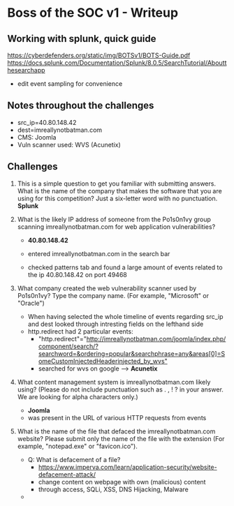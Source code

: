 # Boss of the SOC v1 - Writeup

## Working with splunk, quick guide

<https://cyberdefenders.org/static/img/BOTSv1/BOTS-Guide.pdf>
<https://docs.splunk.com/Documentation/Splunk/8.0.5/SearchTutorial/Aboutthesearchapp>

- edit event sampling for convenience

## Notes throughout the challenges

- src_ip=40.80.148.42 
- dest=imreallynotbatman.com
- CMS: Joomla
- Vuln scanner used: WVS (Acunetix)

## Challenges

1. This is a simple question to get you familiar with submitting answers. What is the name of the company that makes the software that you are using for this competition? Just a six-letter word with no punctuation. **Splunk**

2. What is the likely IP address of someone from the Po1s0n1vy group scanning imreallynotbatman.com for web application vulnerabilities?

   - **40.80.148.42**

   - entered imreallynotbatman.com in the search bar
   - checked patterns tab and found a large amount of events related to the ip 40.80.148.42 on port 49468

3. What company created the web vulnerability scanner used by Po1s0n1vy? Type the company name. (For example, "Microsoft" or "Oracle")

    - When having selected the whole timeline of events regarding src_ip and dest looked through intresting fields on the lefthand side
    - http.redirect had 2 particular events:
      - "http.redirect"="<http://imreallynotbatman.com/joomla/index.php/component/search/?searchword=&ordering=popular&searchphrase=any&areas[0]=SomeCustomInjectedHeaderinjected_by_wvs">
      - searched for wvs on google --> **Acunetix**

4. What content management system is imreallynotbatman.com likely using? (Please do not include punctuation such as . , ! ? in your answer. We are looking for alpha characters only.)
   - **Joomla**
   - was present in the URL of various HTTP requests from events

5. What is the name of the file that defaced the imreallynotbatman.com website? Please submit only the name of the file with the extension (For example, "notepad.exe" or "favicon.ico").

    - Q: What is defacement of a file?
      - <https://www.imperva.com/learn/application-security/website-defacement-attack/>
      - change content on webpage with own (malicious) content
      - through access, SQLi, XSS, DNS Hijacking, Malware
    - 